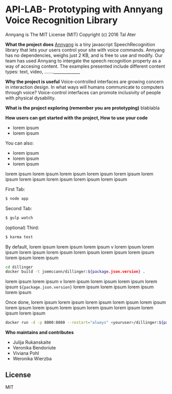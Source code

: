 # API-LAB- Prototyping with Annyang Voice Recognition Library


Annyang is The MIT License (MIT)
Copyright (c) 2016 Tal Ater

**What the project does**
[Annyang] is a tiny javascript SpeechRecognition library that lets your users control your site with voice commands. Annyang has no dependencies, weighs just 2 KB, and is free to use and modify. 
Our team has used Annyang to intergate the speech recognition property as a way of accesing content. The examples presented include different content types: text, video, ......._____________

**Why the project is useful**
 Voice-controlled interfaces are growing concern in interaction design. In what ways will humans communicate to computers through voice? Voice-control interfaces can promote inclusivity of people with physical dysability.

**What is the project exploring (remember you are prototyping)**
blablabla

**How users can get started with the project, How to use your code**

  - lorem ipsum 
  - lorem ipsum 

You can also:
  -  lorem ipsum 
  -  lorem ipsum 
  -  lorem ipsum 


 lorem ipsum  lorem ipsum  lorem ipsum  lorem ipsum  lorem ipsum  lorem ipsum  lorem ipsum  lorem ipsum  lorem ipsum  lorem ipsum 

First Tab:
```sh
$ node app
```

Second Tab:
```sh
$ gulp watch
```

(optional) Third:
```sh
$ karma test
```

By default,  lorem ipsum  lorem ipsum  lorem ipsum v lorem ipsum  lorem ipsum  lorem ipsum  lorem ipsum  lorem ipsum  lorem ipsum  lorem ipsum  lorem ipsum  lorem ipsum 

```sh
cd dillinger
docker build -t joemccann/dillinger:${package.json.version} .
```
 lorem ipsum  lorem ipsum v lorem ipsum  lorem ipsum  lorem ipsum  lorem ipsum  `${package.json.version}`  lorem ipsum  lorem ipsum  lorem ipsum  lorem ipsum 

Once done,  lorem ipsum  lorem ipsum  lorem ipsum  lorem ipsum  lorem ipsum  lorem ipsum  lorem ipsum  lorem ipsum  lorem ipsum  lorem ipsum  lorem ipsum  lorem ipsum 

```sh
docker run -d -p 8000:8080 --restart="always" <youruser>/dillinger:${package.json.version}
```

**Who maintains and contributes**

  - Julija Rukanskaite
  - Veronika Bendoriute
  - Viviana Pohl
  - Weronika Wierzba

License
----

MIT

   [Annyang]: <https://www.talater.com/annyang/m>
